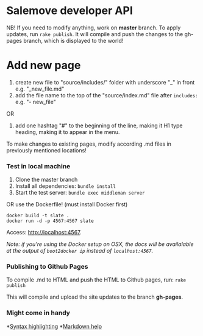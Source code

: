 Salemove developer API
========

NB! If you need to modify anything, work on **master** branch. To apply updates, run `rake publish`. It will compile and push the changes to the gh-pages branch, which is displayed to the world!

# Add new page

 1. create new file to "source/includes/" folder with underscore "_" in front e.g. "_new_file.md"
 2. add the file name to the top of the "source/index.md" file after `includes:` e.g. "- new_file"

 OR

 1. add one hashtag "#" to the beginning of the line, making it H1 type heading, making it to appear in the menu. 

 To make changes to existing pages, modify according .md files in previously mentioned locations!

### Test in local machine
 1. Clone the master branch
 2. Install all dependencies: `bundle install`
 3. Start the test server: `bundle exec middleman server`

OR use the Dockerfile! (must install Docker first)

```shell
docker build -t slate .
docker run -d -p 4567:4567 slate
```

Access: <http://localhost:4567>.

*Note: if you're using the Docker setup on OSX, the docs will be
availalable at the output of `boot2docker ip` instead of `localhost:4567`.*


### Publishing to Github Pages

To compile .md to HTML and push the HTML to Github pages, run: `rake publish`

This will compile and upload the site updates to the branch **gh-pages**.

### Might come in handy

*[Syntax highlighting](http://rouge.jayferd.us/demo)
*[Markdown help](https://github.com/tripit/slate/wiki/Markdown-Syntax)